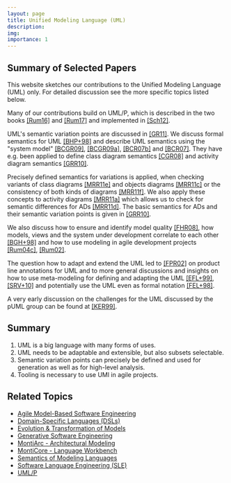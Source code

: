 ```yaml
---
layout: page
title: Unified Modeling Language (UML)
description: 
img: 
importance: 1
---
```

## Summary of Selected Papers
This website sketches our contributions to the Unified Modeling Language (UML) only. For detailed discussion see the more specific topics listed below.

Many of our contributions build on UML/P, which is described in the two books [[Rum16]](http://www.se-rwth.de/mbse/) and [[Rum17]](http://www.se-rwth.de/mbse/) and implemented in [[Sch12]](https://www.se-rwth.de/phdtheses/Diss-Schindler-Eine-Werkzeuginfrastruktur-zur-agilen-Entwicklung-mit-der-UML-P.pdf).

UML's semantic variation points are discussed in [[GR11]](https://www.se-rwth.de/publications/Modeling-Language-Variability.pdf). We discuss formal semantics for UML [[BHP+98]]() and describe UML semantics using the "system model" [[BCGR09]](https://www.se-rwth.de/publications/Considerations-and-Rationale-for-a-UML-System-Model.pdf), [[BCGR09a]](https://www.se-rwth.de/publications/Definition-of-the-UML-system-model.pdf), [[BCR07b]](https://www.se-rwth.de/~rumpe/publications20042008/Towards-a-System-Model-for-UML.-Part-3.-The-State-Machine-Model.pdf) and [[BCR07]](https://www.se-rwth.de/~rumpe/publications20042008/Towards-a-System-Model-for-UML.-Part-2.-The-Control-Model.pdf). They have e.g. been applied to define class diagram semantics [[CGR08]](https://www.se-rwth.de/~rumpe/publications20042008/System-Model-Semantics-of-Class-Diagrams.pdf) and activity diagram semantics [[GRR10]](https://www.se-rwth.de/publications/Towards-a-Semantics-of-Activity-Diagrams-with-Semantic-Variation-Points.pdf).

Precisely defined semantics for variations is applied, when checking variants of class diagrams [[MRR11e]](https://www.se-rwth.de/publications/CD2Alloy-Class-Diagrams-Analysis-Using-Alloy-Revisited.pdf) and objects diagrams [[MRR11c]](https://www.se-rwth.de/publications/Modal-Object-Diagrams.pdf) or the consistency of both kinds of diagrams [[MRR11f]](https://www.se-rwth.de/publications/Semantically-Configurable-Consistency-Analysis-for-Class-and-Object-Diagrams.pdf). We also apply these concepts to activity diagrams [[MRR11a]](https://www.se-rwth.de/publications/An-Operational-Semantics-for-Activity-Diagrams-using-SMV.pdf) which allows us to check for semantic differences for ADs [[MRR11d]](https://www.se-rwth.de/publications/ADDiff-Semantic-Differencing-for-Activity-Diagrams.pdf). The basic semantics for ADs and their semantic variation points is given in [[GRR10]](https://www.se-rwth.de/publications/Towards-a-Semantics-of-Activity-Diagrams-with-Semantic-Variation-Points.pdf).

We also discuss how to ensure and identify model quality [[FHR08]](https://www.se-rwth.de/~rumpe/publications20042008/Modellqualitaet-als-Indikator-fuer-Softwarequalitaet-eine-Taxonomie.pdf), how models, views and the system under development correlate to each other [[BGH+98]](https://www.se-rwth.de/topics/~rumpe/publications/Systems-Views-and-Models-of-UML.pdf) and how to use modeling in agile development projects [[Rum04c]](https://www.se-rwth.de/topics/~rumpe/publications20042008/Agile-Modeling-with-the-UML.pdf), [[Rum02]](https://www.se-rwth.de/topics/~rumpe/publications/Executable-Modeling-with-UML-A-Vision-or-a-Nightmare.pdf).

The question how to adapt and extend the UML led to [[FPR02]](https://www.se-rwth.de/topics/~rumpe/publications/Product-Line-Annotations-with-UML-F.pdf) on product line annotations for UML and to more general discussions and insights on how to use meta-modeling for defining and adapting the UML [[EFL+99]](https://www.se-rwth.de/topics/~rumpe/publications/Meta-Modeling-Semantics-of-UML.pdf), [[SRV+10]](https://www.se-rwth.de/publications/Metamodelling-State-of-the-Art-and-Research-Challenges.pdf) and potentially use the UML even as formal notation [[FEL+98]](https://www.se-rwth.de/topics/~rumpe/publications/The-UML-as-a-formal-modeling-notation-CSI-Journal-Version.pdf).

A very early discussion on the challenges for the UML discussed by the pUML group can be found at [[KER99]](https://www.se-rwth.de/topics/~rumpe/publications/UML-Semantics-FAQ.pdf).

## Summary
1. UML is a big language with many forms of uses.
2. UML needs to be adaptable and extensible, but also subsets selectable.
3. Semantic variation points can precisely be defined and used for generation as well as for high-level analysis.
4. Tooling is necessary to use UMl in agile projects.

## Related Topics
- [Agile Model-Based Software Engineering](/topics/Agile-MBSE)
- [Domain-Specific Languages (DSLs)](/topics/Domain-Specific-Languages)
- [Evolution & Transformation of Models](/topics/Evolution)
- [Generative Software Engineering](/topics/Generative-SE)
- [MontiArc - Architectural Modeling](/topics/Software-Architecture)
- [MontiCore - Language Workbench](/topics/MontiCore)
- [Semantics of Modeling Languages](/topics/Semantics)
- [Software Language Engineering (SLE)](/topics/Language-Engineering)
- [UML/P](https://www.se-rwth.de/topics/UML-P.php)